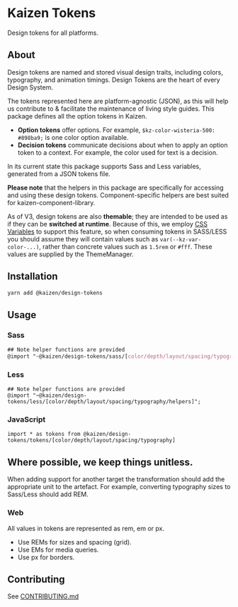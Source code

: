 # Kaizen Tokens

Design tokens for all platforms.

## About

Design tokens are named and stored visual design traits, including colors, typography, and animation timings. Design Tokens are the heart of every Design System.

The tokens represented here are platform-agnostic (JSON), as this will help us contribute to & facilitate the maintenance of living style guides. This package defines all the option tokens in Kaizen.

- **Option tokens** offer options. For example, `$kz-color-wisteria-500: #898ba9;` is one color option available.
- **Decision tokens** communicate decisions about when to apply an option token to a context. For example, the color used for text is a decision.

In its current state this package supports Sass and Less variables, generated from a JSON tokens file.

**Please note** that the helpers in this package are specifically for accessing and using these design tokens. Component-specific helpers are best suited for kaizen-component-library.

As of V3, design tokens are also **themable**; they are intended to be used as if they can be **switched at runtime**. Because of this, we employ [CSS Variables](https://www.w3schools.com/css/css3_variables.asp)
to support this feature, so when consuming tokens in SASS/LESS you should assume they will contain values such as `var(--kz-var-color-...)`, rather than concrete values such as `1.5rem` or `#fff`.
These values are supplied by the ThemeManager.



## Installation

```sh
yarn add @kaizen/design-tokens
```

## Usage

### Sass

```scss
## Note helper functions are provided
@import "~@kaizen/design-tokens/sass/[color/depth/layout/spacing/typography/helpers]";
```

### Less

```
## Note helper functions are provided
@import "~@kaizen/design-tokens/less/[color/depth/layout/spacing/typography/helpers]";
```

### JavaScript

```
import * as tokens from @kaizen/design-tokens/tokens/[color/depth/layout/spacing/typography]
```

## Where possible, we keep things unitless.

When adding support for another target the transformation should add the appropriate unit to the artefact. For example, converting typography sizes to Sass/Less should add REM.

### Web

All values in tokens are represented as rem, em or px.

* Use REMs for sizes and spacing (grid).
* Use EMs for media queries.
* Use px for borders.

## Contributing

See [CONTRIBUTING.md](https://github.com/cultureamp/kaizen-design-system/blob/master/packages/design-tokens/CONTRIBUTING.md)
